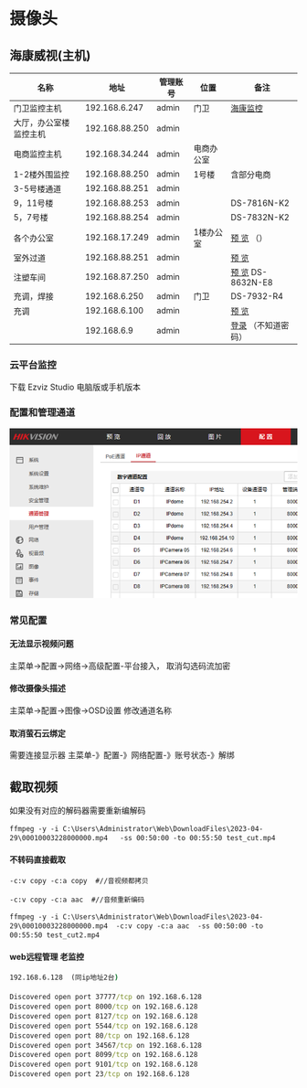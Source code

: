 # 摄像头



## 海康威视(主机)

| 名称                   | 地址           | 管理账号 | 位置       | 备注                                                         |
| ---------------------- | -------------- | -------- | ---------- | ------------------------------------------------------------ |
| 门卫监控主机           | 192.168.6.247  | admin    | 门卫       | [海康监控](http://192.168.88.251/doc/page/login.asp?_1676007437416) |
| 大厅，办公室楼监控主机 | 192.168.88.250 | admin    |            |                                                              |
| 电商监控主机           | 192.168.34.244 | admin    | 电商办公室 |                                                              |
| 1-2楼外围监控          | 192.168.88.250 | admin    | 1号楼      | 含部分电商                                                   |
| 3-5号楼通道            | 192.168.88.251 | admin    |            |                                                              |
| 9，11号楼              | 192.168.88.253 | admin    |            | DS-7816N-K2                                                  |
| 5，7号楼               | 192.168.88.254 | admin    |            | DS-7832N-K2                                                  |
| 各个办公室             | 192.168.17.249 | admin    | 1楼办公室  | [预 览](http://192.168.17.249/doc/page/preview.asp) （）     |
| 室外过道               | 192.168.88.251 | admin    |            | [预 览](http://192.168.6.247/doc/page/preview.asp)           |
| 注塑车间               | 192.168.87.250 | admin    |            | [预 览](http://192.168.87.250/doc/page/preview.asp) DS-8632N-E8 |
| 充调，焊接             | 192.168.6.250  | admin    | 门卫       | DS-7932-R4                                                   |
| 充调                   | 192.168.6.100  | admin    |            | [预 览](http://192.168.6.100/doc/page/preview.asp)           |
|                        | 192.168.6.9    | admin    |            | [登录](http://192.168.6.9/doc/page/login.asp?_1677204535599) （不知道密码） |

### 云平台监控

下载 Ezviz Studio 电脑版或手机版本



### 配置和管理通道



![](../imgs/监控通道管理.png)

### 常见配置

#### 无法显示视频问题

主菜单->配置->网络->高级配置-平台接入， 取消勾选码流加密



#### 修改摄像头描述



主菜单->配置->图像->OSD设置 修改通道名称



#### 取消萤石云绑定

需要连接显示器 主菜单-》配置-》网络配置-》账号状态-》解绑



## 截取视频

如果没有对应的解码器需要重新编解码

```
ffmpeg -y -i C:\Users\Administrator\Web\DownloadFiles\2023-04-29\00010003228000000.mp4   -ss 00:50:00 -to 00:55:50 test_cut.mp4  
```

#### 不转码直接截取

```
-c:v copy -c:a copy  #//音视频都拷贝

-c:v copy -c:a aac  #//音频重新编码
```

```
ffmpeg -y -i C:\Users\Administrator\Web\DownloadFiles\2023-04-29\00010003228000000.mp4  -c:v copy -c:a aac  -ss 00:50:00 -to 00:55:50 test_cut2.mp4  
```



#### web远程管理 老监控

```cmd
192.168.6.128  (同ip地址2台)

Discovered open port 37777/tcp on 192.168.6.128
Discovered open port 8000/tcp on 192.168.6.128
Discovered open port 8127/tcp on 192.168.6.128
Discovered open port 5544/tcp on 192.168.6.128
Discovered open port 80/tcp on 192.168.6.128
Discovered open port 34567/tcp on 192.168.6.128
Discovered open port 8099/tcp on 192.168.6.128
Discovered open port 9101/tcp on 192.168.6.128
Discovered open port 23/tcp on 192.168.6.128
```

